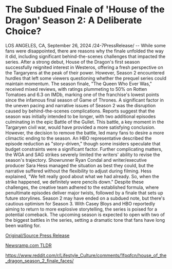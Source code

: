 # The Subdued Finale of 'House of the Dragon' Season 2: A Deliberate Choice?

LOS ANGELES, CA, September 26, 2024 /24-7PressRelease/ -- While some fans were disappointed, there are reasons why the finale unfolded the way it did, including significant behind-the-scenes challenges that impacted the series.  After a strong debut, House of the Dragon's first season successfully reignited interest in Westeros, offering a fresh perspective on the Targaryens at the peak of their power. However, Season 2 encountered hurdles that left some viewers questioning whether the prequel series could maintain momentum. The season finale, "The Queen Who Ever Was," received mixed reviews, with ratings plummeting to 50% on Rotten Tomatoes and 6.3 on IMDb, marking one of the franchise's lowest points since the infamous final season of Game of Thrones.  A significant factor in the uneven pacing and narrative issues of Season 2 was the disruption caused by behind-the-scenes complications. Reports suggest that the season was initially intended to be longer, with two additional episodes culminating in the epic Battle of the Gullet. This battle, a key moment in the Targaryen civil war, would have provided a more satisfying conclusion. However, the decision to remove the battle, led many fans to desire a more climactic ending to the season. An HBO representative described the episode reduction as "story-driven," though some insiders speculate that budget constraints were a significant factor.  Further complicating matters, the WGA and SAG strikes severely limited the writers' ability to revise the season's trajectory. Showrunner Ryan Condal and writer/executive producer Sara Hess managed the situation as best they could, but the narrative suffered without the flexibility to adjust during filming. Hess explained, "We felt really good about what we had already. So, when the strike happened, we definitely were pencils down."   Despite these challenges, the creative team adhered to the established formula, where penultimate episodes deliver major twists, followed by a finale that sets up future storylines.  Season 2 may have ended on a subdued note, but there's cautious optimism for Season 3. With Casey Bloys and HBO reportedly aiming to return to more explosive storytelling, the series is poised for a potential comeback. The upcoming season is expected to open with two of the biggest battles in the series, setting a dramatic tone that fans have long been waiting for. 

[Original/Source Press Release](https://www.24-7pressrelease.com/press-release/514175/the-subdued-finale-of-house-of-the-dragon-season-2-a-deliberate-choice)
                    

[Newsramp.com TLDR](None) 

https://www.reddit.com/r/Lifestyle_Culture/comments/1fpqfcn/house_of_the_dragon_season_2_finale_faces/